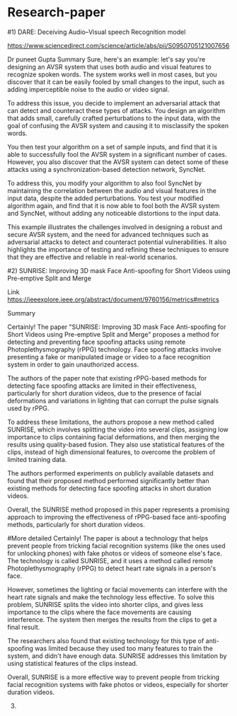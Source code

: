 # Research-paper


#1) DARE: Deceiving Audio–Visual speech Recognition model

https://www.sciencedirect.com/science/article/abs/pii/S0950705121007656


Dr puneet Gupta
Summary 
Sure, here's an example: let's say you're designing an AVSR system that uses both audio and visual features to recognize spoken words. The system works well in most cases, but you discover that it can be easily fooled by small changes to the input, such as adding imperceptible noise to the audio or video signal.

To address this issue, you decide to implement an adversarial attack that can detect and counteract these types of attacks. You design an algorithm that adds small, carefully crafted perturbations to the input data, with the goal of confusing the AVSR system and causing it to misclassify the spoken words.

You then test your algorithm on a set of sample inputs, and find that it is able to successfully fool the AVSR system in a significant number of cases. However, you also discover that the AVSR system can detect some of these attacks using a synchronization-based detection network, SyncNet.

To address this, you modify your algorithm to also fool SyncNet by maintaining the correlation between the audio and visual features in the input data, despite the added perturbations. You test your modified algorithm again, and find that it is now able to fool both the AVSR system and SyncNet, without adding any noticeable distortions to the input data.

This example illustrates the challenges involved in designing a robust and secure AVSR system, and the need for advanced techniques such as adversarial attacks to detect and counteract potential vulnerabilities. It also highlights the importance of testing and refining these techniques to ensure that they are effective and reliable in real-world scenarios.

#2) SUNRISE: Improving 3D mask Face Anti-spoofing for Short Videos using Pre-emptive Split and Merge

Link https://ieeexplore.ieee.org/abstract/document/9760156/metrics#metrics

Summary

Certainly! The paper "SUNRISE: Improving 3D mask Face Anti-spoofing for Short Videos using Pre-emptive Split and Merge" proposes a method for detecting and preventing face spoofing attacks using remote Photoplethysmography (rPPG) technology. Face spoofing attacks involve presenting a fake or manipulated image or video to a face recognition system in order to gain unauthorized access.

The authors of the paper note that existing rPPG-based methods for detecting face spoofing attacks are limited in their effectiveness, particularly for short duration videos, due to the presence of facial deformations and variations in lighting that can corrupt the pulse signals used by rPPG.

To address these limitations, the authors propose a new method called SUNRISE, which involves splitting the video into several clips, assigning low importance to clips containing facial deformations, and then merging the results using quality-based fusion. They also use statistical features of the clips, instead of high dimensional features, to overcome the problem of limited training data.

The authors performed experiments on publicly available datasets and found that their proposed method performed significantly better than existing methods for detecting face spoofing attacks in short duration videos.

Overall, the SUNRISE method proposed in this paper represents a promising approach to improving the effectiveness of rPPG-based face anti-spoofing methods, particularly for short duration videos.

#More detailed
Certainly! The paper is about a technology that helps prevent people from tricking facial recognition systems (like the ones used for unlocking phones) with fake photos or videos of someone else's face. The technology is called SUNRISE, and it uses a method called remote Photoplethysmography (rPPG) to detect heart rate signals in a person's face.

However, sometimes the lighting or facial movements can interfere with the heart rate signals and make the technology less effective. To solve this problem, SUNRISE splits the video into shorter clips, and gives less importance to the clips where the face movements are causing interference. The system then merges the results from the clips to get a final result.

The researchers also found that existing technology for this type of anti-spoofing was limited because they used too many features to train the system, and didn't have enough data. SUNRISE addresses this limitation by using statistical features of the clips instead.

Overall, SUNRISE is a more effective way to prevent people from tricking facial recognition systems with fake photos or videos, especially for shorter duration videos.


3)
